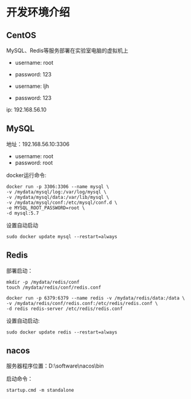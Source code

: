 # 开发环境介绍

## CentOS

MySQL、Redis等服务部署在实验室电脑的虚拟机上

- username: root
- password: 123

- username: ljh
- password: 123

ip: 192.168.56.10

## MySQL

地址：192.168.56.10:3306

- username: root
- password: root

docker运行命令:

```
docker run -p 3306:3306 --name mysql \
-v /mydata/mysql/log:/var/log/mysql \
-v /mydata/mysql/data:/var/lib/mysql \
-v /mydata/mysql/conf:/etc/mysql/conf.d \
-e MYSQL_ROOT_PASSWORD=root \
-d mysql:5.7
```

设置自动启动


```
sudo docker update mysql --restart=always
```

## Redis

部署启动：

```
mkdir -p /mydata/redis/conf
touch /mydata/redis/conf/redis.conf

docker run -p 6379:6379 --name redis -v /mydata/redis/data:/data \
-v /mydata/redis/conf/redis.conf:/etc/redis/redis.conf \
-d redis redis-server /etc/redis/redis.conf
```

设置自动启动:

```
sudo docker update redis --restart=always
```

## nacos


服务器程序位置：D:\software\nacos\bin

启动命令：

```
startup.cmd -m standalone
```